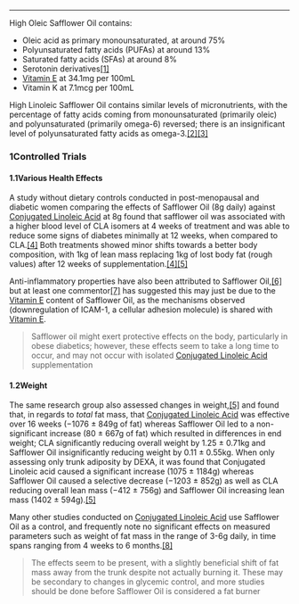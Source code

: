 





---


High Oleic Safflower Oil contains:


* Oleic acid as primary monounsaturated, at around 75%
* Polyunsaturated fatty acids (PUFAs) at around 13%
* Saturated fatty acids (SFAs) at around 8%
* Serotonin derivatives[[1]](#ref1)
* [Vitamin E](/supplements/vitamin-e/) at 34.1mg per 100mL
* Vitamin K at 7.1mcg per 100mL

High Linoleic Safflower Oil contains similar levels of micronutrients, with the percentage of fatty acids coming from monounsaturated (primarily oleic) and polyunsaturated (primarily omega-6) reversed; there is an insignificant level of polyunsaturated fatty acids as omega-3.[[2]](#ref2)[[3]](#ref3)


### 1Controlled Trials

#### 1.1Various Health Effects


A study without dietary controls conducted in post-menopausal and diabetic women comparing the effects of Safflower Oil (8g daily) against [Conjugated Linoleic Acid](/supplements/conjugated-linoleic-acid/) at 8g found that safflower oil was associated with a higher blood level of CLA isomers at 4 weeks of treatment and was able to reduce some signs of diabetes minimally at 12 weeks, when compared to CLA.[[4]](#ref4) Both treatments showed minor shifts towards a better body composition, with 1kg of lean mass replacing 1kg of lost body fat (rough values) after 12 weeks of supplementation.[[4]](#ref4)[[5]](#ref5)


Anti-inflammatory properties have also been attributed to Safflower Oil,[[6]](#ref6) but at least one commentor[[7]](#ref7) has suggested this may just be due to the [Vitamin E](/supplements/vitamin-e/) content of Safflower Oil, as the mechanisms observed (downregulation of ICAM-1, a cellular adhesion molecule) is shared with [Vitamin E](/supplements/vitamin-e/).



> Safflower oil might exert protective effects on the body, particularly in obese diabetics; however, these effects seem to take a long time to occur, and may not occur with isolated [Conjugated Linoleic Acid](/supplements/conjugated-linoleic-acid/) supplementation


#### 1.2Weight


The same research group also assessed changes in weight,[[5]](#ref5) and found that, in regards to *total* fat mass, that [Conjugated Linoleic Acid](/supplements/conjugated-linoleic-acid/) was effective over 16 weeks (−1076 ± 849g of fat) whereas Safflower Oil led to a non-significant increase (80 ± 667g of fat) which resulted in differences in end weight; CLA significantly reducing overall weight by 1.25 ± 0.71kg and Safflower Oil insignificantly reducing weight by 0.11 ± 0.55kg. When only assessing only trunk adiposity by DEXA, it was found that Conjugated Linoleic acid caused a significant increase (1075 ± 1184g) whereas Safflower Oil caused a selective decrease (−1203 ± 852g) as well as CLA reducing overall lean mass (−412 ± 756g) and Safflower Oil increasing lean mass (1402 ± 594g).[[5]](#ref5)


Many other studies conducted on [Conjugated Linoleic Acid](/supplements/conjugated-linoleic-acid/) use Safflower Oil as a control, and frequently note no significant effects on measured parameters such as weight of fat mass in the range of 3-6g daily, in time spans ranging from 4 weeks to 6 months.[[8]](#ref8)



> The effects seem to be present, with a slightly beneficial shift of fat mass away from the trunk despite not actually burning it. These may be secondary to changes in glycemic control, and more studies should be done before Safflower Oil is considered a fat burner

 


